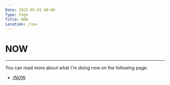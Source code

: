 ```yaml
---
Date: 2025-05-01 00:00
Type: Page
Title: NOW
Location: /now
---
```


# NOW

---

You can read more about what I'm doing now on the following page:

- [/NOW](https://luxury-format.omg.lol/now)
